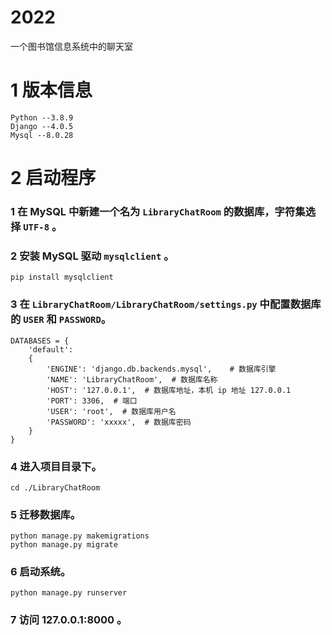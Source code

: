 # 2022
一个图书馆信息系统中的聊天室
# 1 版本信息

```
Python --3.8.9
Django --4.0.5
Mysql --8.0.28
```

# 2 启动程序

### 1 在 MySQL 中新建一个名为 `LibraryChatRoom` 的数据库，字符集选择 `UTF-8` 。

### 2 安装 MySQL 驱动 `mysqlclient` 。

```
pip install mysqlclient
```

### 3 在 `LibraryChatRoom/LibraryChatRoom/settings.py` 中配置数据库的 `USER` 和 `PASSWORD`。

```
DATABASES = {
    'default':
    {
        'ENGINE': 'django.db.backends.mysql',    # 数据库引擎
        'NAME': 'LibraryChatRoom',  # 数据库名称
        'HOST': '127.0.0.1',  # 数据库地址，本机 ip 地址 127.0.0.1
        'PORT': 3306,  # 端口
        'USER': 'root',  # 数据库用户名
        'PASSWORD': 'xxxxx',  # 数据库密码
    }
}
```



### 4 进入项目目录下。

```
cd ./LibraryChatRoom
```

### 5 迁移数据库。

```
python manage.py makemigrations
python manage.py migrate
```

### 6 启动系统。

```
python manage.py runserver
```

### 7 访问 127.0.0.1:8000 。

